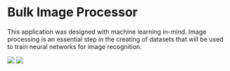 # Bulk Image Processor

This application was designed with machine learning in-mind. Image processing is an essential step in the creating of datasets that will be used to train neural networks for image recognition.

<p float="left">
  <img src="https://user-images.githubusercontent.com/50201165/147006262-cfa5b21f-9fdb-4b8f-be64-3be091c994e9.png" />
  <img src='https://user-images.githubusercontent.com/50201165/147007621-4037a5a7-405f-47de-a46e-7f7e29f08d00.png'/> 
</p>
